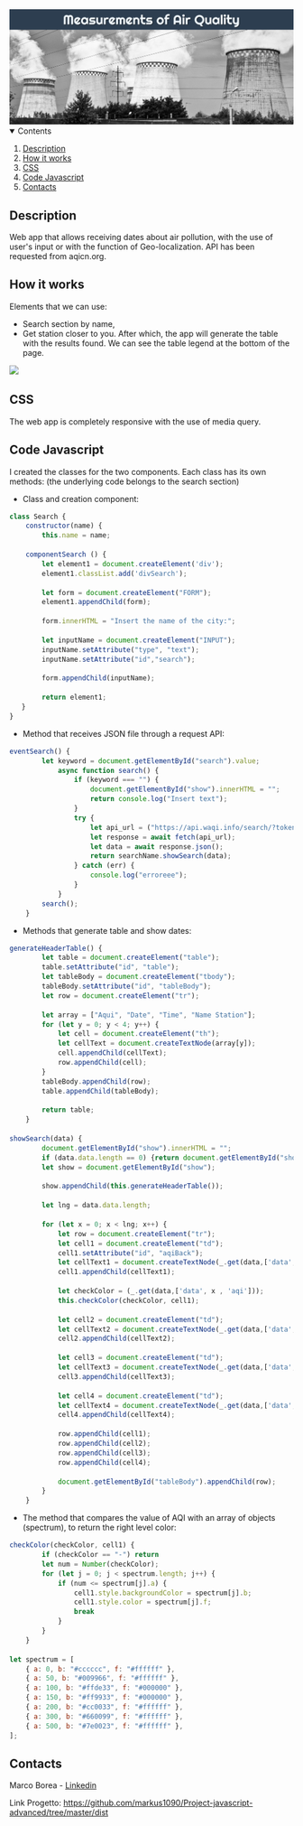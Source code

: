<img src="./src/images-readme/image1.png">

<details open="open">
  <summary>Contents</summary>
  <ol>
    <li><a href="#description">Description</a></li>
    <li><a href="#how-it-works">How it works</a></li>
    <li><a href="#css">CSS</a></li>
    <li><a href="#javascript">Code Javascript</a></li>
    <li><a href="#contacts">Contacts</a></li>
  </ol>
</details>

## Description
Web app that allows receiving dates about air pollution, with the use of user's input or with the function of Geo-localization. 
API has been requested from <a>aqicn.org</a>.

## How it works
Elements that we can use:
* Search section by name,
* Get station closer to you.
After which, the app will generate the table with the results found.
We can see the table legend at the bottom of the page.

<img src = "https://media.giphy.com/media/vugIPwRholX0wMBtwK/giphy.gif">

## CSS
The web app is completely responsive with the use of media query.

## Code Javascript
I created the classes for the two components. Each class has its own methods: (the underlying code belongs to the search section)
* Class and creation component:

```javascript
class Search {
    constructor(name) {
        this.name = name;

    componentSearch () {
        let element1 = document.createElement('div');
        element1.classList.add('divSearch'); 

        let form = document.createElement("FORM");
        element1.appendChild(form); 

        form.innerHTML = "Insert the name of the city:"; 
    
        let inputName = document.createElement("INPUT");
        inputName.setAttribute("type", "text");
        inputName.setAttribute("id","search");
        
        form.appendChild(inputName);
    
        return element1;
   }
}
```

* Method that receives JSON file through a request API:

```javascript
eventSearch() {
        let keyword = document.getElementById("search").value;
            async function search() {
                if (keyword === "") {
                    document.getElementById("show").innerHTML = "";
                    return console.log("Insert text");                
                }
                try {
                    let api_url = ("https://api.waqi.info/search/?token=" + process.env.SECRET_NAME + "&keyword=" + keyword);
                    let response = await fetch(api_url);
                    let data = await response.json();
                    return searchName.showSearch(data);
                } catch (err) {
                    console.log("erroreee"); 
                }           
            }
        search();
    }
```

* Methods that generate table and show dates:

```javascript
generateHeaderTable() {
        let table = document.createElement("table");    
        table.setAttribute("id", "table");
        let tableBody = document.createElement("tbody");
        tableBody.setAttribute("id", "tableBody");
        let row = document.createElement("tr");
        
        let array = ["Aqui", "Date", "Time", "Name Station"];
        for (let y = 0; y < 4; y++) {
            let cell = document.createElement("th");
            let cellText = document.createTextNode(array[y]);
            cell.appendChild(cellText);
            row.appendChild(cell);
        }
        tableBody.appendChild(row);
        table.appendChild(tableBody);
        
        return table;
    }

showSearch(data) {
        document.getElementById("show").innerHTML = "";
        if (data.data.length == 0) {return document.getElementById("show").innerHTML = "There are no results.";}
        let show = document.getElementById("show");
        
        show.appendChild(this.generateHeaderTable());

        let lng = data.data.length;

        for (let x = 0; x < lng; x++) {
            let row = document.createElement("tr");
            let cell1 = document.createElement("td");
            cell1.setAttribute("id", "aqiBack");
            let cellText1 = document.createTextNode(_.get(data,['data', x , 'aqi']));
            cell1.appendChild(cellText1); 
            
            let checkColor = (_.get(data,['data', x , 'aqi']));
            this.checkColor(checkColor, cell1);  
            
            let cell2 = document.createElement("td");
            let cellText2 = document.createTextNode(_.get(data,['data', x ,'time','stime']));
            cell2.appendChild(cellText2);

            let cell3 = document.createElement("td");
            let cellText3 = document.createTextNode(_.get(data,['data', x ,'time','tz']));
            cell3.appendChild(cellText3);           

            let cell4 = document.createElement("td");
            let cellText4 = document.createTextNode(_.get(data,['data', x ,'station', 'name']));
            cell4.appendChild(cellText4); 
            
            row.appendChild(cell1); 
            row.appendChild(cell2);          
            row.appendChild(cell3);
            row.appendChild(cell4);

            document.getElementById("tableBody").appendChild(row);
        } 
    } 
```

* The method that compares the value of AQI with an array of objects (spectrum), to return the right level color:

```javascript
checkColor(checkColor, cell1) {
        if (checkColor == "-") return  
        let num = Number(checkColor);
        for (let j = 0; j < spectrum.length; j++) {  
            if (num <= spectrum[j].a) {
                cell1.style.backgroundColor = spectrum[j].b;
                cell1.style.color = spectrum[j].f;
                break
            }   
        }
    }

let spectrum = [
    { a: 0, b: "#cccccc", f: "#ffffff" },
    { a: 50, b: "#009966", f: "#ffffff" },
    { a: 100, b: "#ffde33", f: "#000000" },
    { a: 150, b: "#ff9933", f: "#000000" },
    { a: 200, b: "#cc0033", f: "#ffffff" },
    { a: 300, b: "#660099", f: "#ffffff" },
    { a: 500, b: "#7e0023", f: "#ffffff" },
];
```

## Contacts
Marco Borea - [Linkedin](https://www.linkedin.com/in/marco-borea-431927206/)

Link Progetto: https://github.com/markus1090/Project-javascript-advanced/tree/master/dist
